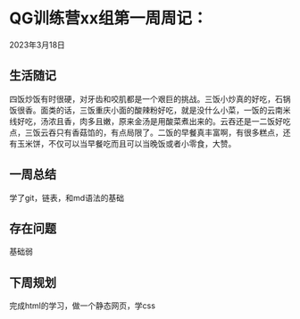 # QG训练营xx组第一周周记：
2023年3月18日

## 生活随记

四饭炒饭有时很硬，对牙齿和咬肌都是一个艰巨的挑战。三饭小炒真的好吃，石锅饭很香。面类的话，三饭重庆小面的酸辣粉好吃，就是没什么小菜，一饭的云南米线好吃，汤浓且香，肉多且嫩，原来金汤是用酸菜煮出来的。云吞还是一二饭好吃点，三饭云吞只有香菇馅的，有点局限了。二饭的早餐真丰富啊，有很多糕点，还有玉米饼，不仅可以当早餐吃而且可以当晚饭或者小零食，大赞。

## 一周总结

学了git，链表，和md语法的基础

## 存在问题

基础弱

## 下周规划

完成html的学习，做一个静态网页，学css
